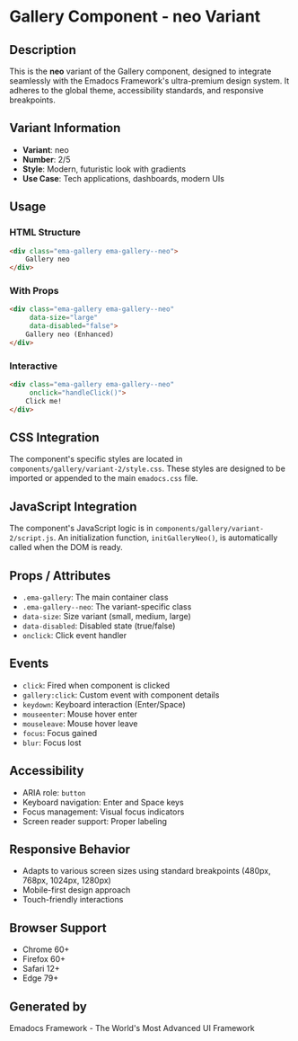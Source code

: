 # Gallery Component - neo Variant

## Description
This is the **neo** variant of the Gallery component, designed to integrate seamlessly with the Emadocs Framework's ultra-premium design system. It adheres to the global theme, accessibility standards, and responsive breakpoints.

## Variant Information
- **Variant**: neo
- **Number**: 2/5
- **Style**: Modern, futuristic look with gradients
- **Use Case**: Tech applications, dashboards, modern UIs

## Usage

### HTML Structure
```html
<div class="ema-gallery ema-gallery--neo">
    Gallery neo
</div>
```

### With Props
```html
<div class="ema-gallery ema-gallery--neo" 
     data-size="large" 
     data-disabled="false">
    Gallery neo (Enhanced)
</div>
```

### Interactive
```html
<div class="ema-gallery ema-gallery--neo" 
     onclick="handleClick()">
    Click me!
</div>
```

## CSS Integration
The component's specific styles are located in `components/gallery/variant-2/style.css`. These styles are designed to be imported or appended to the main `emadocs.css` file.

## JavaScript Integration
The component's JavaScript logic is in `components/gallery/variant-2/script.js`. An initialization function, `initGalleryNeo()`, is automatically called when the DOM is ready.

## Props / Attributes
- `.ema-gallery`: The main container class
- `.ema-gallery--neo`: The variant-specific class
- `data-size`: Size variant (small, medium, large)
- `data-disabled`: Disabled state (true/false)
- `onclick`: Click event handler

## Events
- `click`: Fired when component is clicked
- `gallery:click`: Custom event with component details
- `keydown`: Keyboard interaction (Enter/Space)
- `mouseenter`: Mouse hover enter
- `mouseleave`: Mouse hover leave
- `focus`: Focus gained
- `blur`: Focus lost

## Accessibility
- ARIA role: `button`
- Keyboard navigation: Enter and Space keys
- Focus management: Visual focus indicators
- Screen reader support: Proper labeling

## Responsive Behavior
- Adapts to various screen sizes using standard breakpoints (480px, 768px, 1024px, 1280px)
- Mobile-first design approach
- Touch-friendly interactions

## Browser Support
- Chrome 60+
- Firefox 60+
- Safari 12+
- Edge 79+

## Generated by
Emadocs Framework - The World's Most Advanced UI Framework
